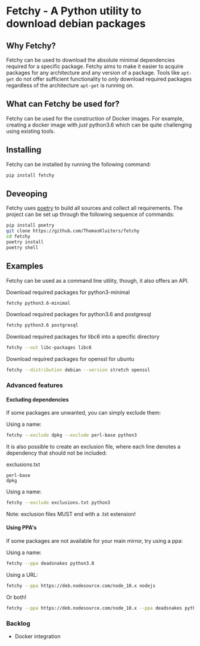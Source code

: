 # Fetchy - A Python utility to download debian packages
  
## Why Fetchy?

Fetchy can be used to download the absolute minimal dependencies required 
for a specific package. Fetchy aims to make it easier to acquire packages
for any architecture and any version of a package. Tools like `apt-get`
do not offer sufficient functionality to *only* download required packages
regardless of the architecture `apt-get` is running on.

## What can Fetchy be used for?

Fetchy can be used for the construction of Docker images. For example,
creating a docker image with *just* python3.6 which can be quite challenging
using existing tools.

## Installing

Fetchy can be installed by running the following command:

```bash
pip install fetchy
```

## Deveoping

Fetchy uses [poetry](https://github.com/sdispater/poetry) to build all sources and collect all requirements. 
The project can be set up through the following sequence of commands:

```bash
pip install poetry
git clone https://github.com/ThomasKluiters/fetchy
cd fetchy
poetry install
poetry shell
```

## Examples

Fetchy can be used as a command line utility, though, it
also offers an API.

Download required packages for python3-minimal

```bash
fetchy python3.6-minimal
```


Download required packages for python3.6 and postgresql

```bash
fetchy python3.6 postgresql
```

Download required packages for libc6 into a specific directory

```bash
fetchy --out libc-packages libc6
```

Download required packages for openssl for ubuntu

```bash
fetchy --distribution debian --version stretch openssl
```

### Advanced features

#### Excluding dependencies

If some packages are unwanted, you can simply exclude them:

Using a name:
```bash
fetchy --exclude dpkg --exclude perl-base python3
```

It is also possible to create an exclusion file, where each line
denotes a dependency that should not be included:


exclusions.txt
```
perl-base
dpkg
```

Using a name:
```bash
fetchy --exclude exclusions.txt python3
```

Note: exclusion files MUST end with a .txt extension!

#### Using PPA's

If some packages are not available for your main mirror, try using a ppa:

Using a name:
```bash
fetchy --ppa deadsnakes python3.8
```

Using a URL:
```bash
fetchy --ppa https://deb.nodesource.com/node_10.x nodejs
```

Or both!
```bash
fetchy --ppa https://deb.nodesource.com/node_10.x --ppa deadsnakes python3.8 nodejs
```

### Backlog

- Docker integration
